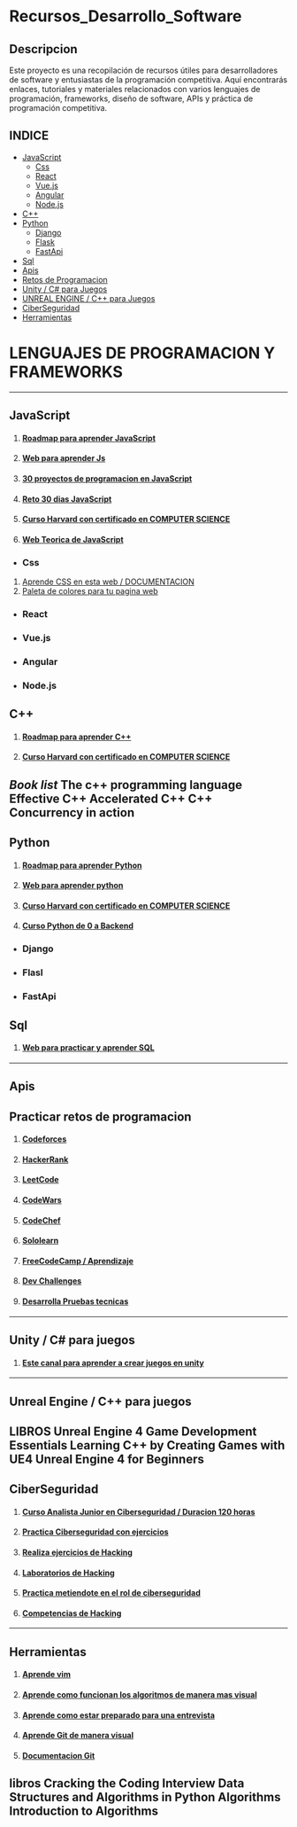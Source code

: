 # Recursos_Desarrollo_Software
## Descripcion
Este proyecto es una recopilación de recursos útiles para desarrolladores de software y entusiastas de la programación competitiva. Aquí encontrarás enlaces, tutoriales y materiales relacionados con varios lenguajes de programación, frameworks, diseño de software, APIs y práctica de programación competitiva.

## INDICE

  * [JavaScript](#JavaScript)
    - [Css](#Css)
    - [React](#React)
    - [Vue.js](#Vue)
    - [Angular](#Angular)
    - [Node.js](#Node.js)
  * [C++](#C++)
  * [Python](#Python)
    - [Django](#Django)
    - [Flask](#Flask)
    - [FastApi](#FastApi)
  * [Sql](#Sql)
  * [Apis](#Apis)
  * [Retos de Programacion](#programacion)
  * [Unity / C# para Juegos](#Unity)
  * [UNREAL ENGINE / C++ para Juegos](#UE)
  * [CiberSeguridad](#Ciberseguridad)
  * [Herramientas](#herramientas)


# LENGUAJES DE PROGRAMACION Y FRAMEWORKS
-------------------------------------------------------------------------------------------------------
## JavaScript
<a name="JavaScript"></a>
1. #### [Roadmap para aprender JavaScript](https://roadmap.sh/javascript)
2. #### [Web para aprender Js](https://lenguajejs.com/)
4. #### [30 proyectos de programacion en JavaScript](https://github.com/Asabeneh/30-Days-Of-JavaScript)
5. #### [Reto 30 dias JavaScript](https://github.com/Asabeneh/30-Days-Of-JavaScript)
6. #### [Curso Harvard con certificado en COMPUTER SCIENCE](https://pll.harvard.edu/course/cs50-introduction-computer-science)
7. #### [Web Teorica de JavaScript](https://es.javascript.info/)
  - ### Css
  <a name="Css"></a>
  1. [Aprende CSS en esta web / DOCUMENTACION](https://web.dev/learn/css?hl=es)
  2. [Paleta de colores para tu pagina web](https://uicolors.app/create)
  - ### React
  <a name="React"></a>
  - ### Vue.js
  <a name="Vue"></a>
  - ### Angular
  <a name="Angular"></a>
  - ### Node.js
  <a name="Node.js"></a>
-------------------------------------------------------------------------------------------------------
## C++
<a name="C++"></a>
1. #### [Roadmap para aprender C++](https://miro.com/app/board/o9J_lpap34Q=/)
2. #### [Curso Harvard con certificado en COMPUTER SCIENCE](https://pll.harvard.edu/course/cs50-introduction-computer-science)
_Book list_
The c++ programming language
Effective C++
Accelerated C++
C++ Concurrency in action
-------------------------------------------------------------------------------------------------------
## Python 
<a name="Python"></a>
1. #### [Roadmap para aprender Python](https://roadmap.sh/python)
2. #### [Web para aprender python](https://realpython.com/)
3. #### [Curso Harvard con certificado en COMPUTER SCIENCE](https://pll.harvard.edu/course/cs50-introduction-computer-science)
4. #### [Curso Python de 0 a Backend](https://www.youtube.com/watch?v=Kp4Mvapo5kc&list=PLNdFk2_brsRdgQXLIlKBXQDeRf3qvXVU_&ab_channel=MoureDevbyBraisMoure)
  - ### Django
  <a name="Django"></a>
  - ### Flasl
  <a name="Flask"></a>
  - ### FastApi
  <a name="FastApi"></a>
 -------------------------------------------------------------------------------------------------------
## Sql
<a name="Sql"></a>
1. #### [Web para practicar y aprender SQL](https://www.sql-easy.com/es/)
-------------------------------------------------------------------------------------------------------
## Apis
<a name="Apis"></a>
-------------------------------------------------------------------------------------------------------
## Practicar retos de programacion
<a name="programacion"></a>
1. #### [Codeforces](https://codeforces.com/)
2. #### [HackerRank](https://www.hackerrank.com/)
3. #### [LeetCode](https://leetcode.com/)
4. #### [CodeWars](https://www.codewars.com/)
5. #### [CodeChef](https://www.codechef.com/)
6. #### [Sololearn](https://www.sololearn.com/)
7. #### [FreeCodeCamp / Aprendizaje](https://www.freecodecamp.org/)
8. #### [Dev Challenges](https://devchallenges.io/challenges)
9. #### [Desarrolla Pruebas tecnicas](https://pruebastecnicas.com/)
-------------------------------------------------------------------------------------------------------
## Unity / C# para juegos
<a name="Unity"></a>
1. #### [Este canal para aprender a crear juegos en unity](https://www.youtube.com/@TheLowis)
-------------------------------------------------------------------------------------------------------
## Unreal Engine / C++ para juegos
<a name="UE"></a>
LIBROS
Unreal Engine 4 Game Development Essentials
Learning C++ by Creating Games with UE4
Unreal Engine 4 for Beginners
-------------------------------------------------------------------------------------------------------
## CiberSeguridad
<a name="Ciberseguridad"></a>
1. #### [Curso Analista Junior en Ciberseguridad / Duracion 120 horas](https://skillsforall.com/career-path/cybersecurity?courseLang=es-XL)
2. #### [Practica Ciberseguridad con ejercicios](https://hackrocks.com/)
3. #### [Realiza ejercicios de Hacking](https://overthewire.org/wargames/bandit/)
4. #### [Laboratorios de Hacking](http://labs.gf0s.com/)
5. #### [Practica metiendote en el rol de ciberseguridad](https://defendtheweb.net/)
6. #### [Competencias de Hacking](https://ctftime.org/)
-------------------------------------------------------------------------------------------------------
## Herramientas
<a name="herramientas"></a>
1. #### [Aprende vim](https://www.openvim.com/)
2. #### [Aprende como funcionan los algoritmos de manera mas visual](https://visualgo.net/en)
3. #### [Aprende como estar preparado para una entrevista](https://github.com/jwasham/coding-interview-university)
4. #### [Aprende Git de manera visual](https://learngitbranching.js.org/?locale=es_ES)
5. #### [Documentacion Git](https://www.atlassian.com/es/git/tutorials/comparing-workflows)


libros
Cracking the Coding Interview
Data Structures and Algorithms in Python
Algorithms
Introduction to Algorithms
-------------------------------------------------------------------------------------------------------
